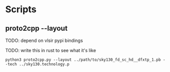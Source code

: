 # Scripts

## proto2cpp --layout

TODO: depend on vlsir pypi bindings

TODO: write this in rust to see what it's like

```
python3 proto2cpp.py --layout ../path/to/sky130_fd_sc_hd__dfxtp_1.pb --tech ../sky130.technology.p
```
